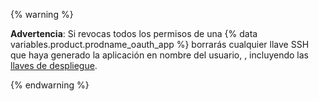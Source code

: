 {% warning %}

**Advertencia**: Si revocas todos los permisos de una {% data variables.product.prodname_oauth_app %} borrarás cualquier llave SSH que haya generado la aplicación en nombre del usuario, , incluyendo las [llaves de despliegue](/developers/overview/managing-deploy-keys#deploy-keys).

{% endwarning %}
